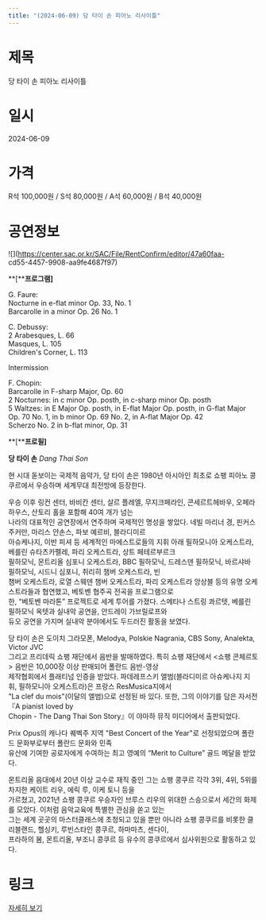 ```yaml
---
title: "(2024-06-09) 당 타이 손 피아노 리사이틀"
---
```


# 제목
당 타이 손 피아노 리사이틀

# 일시
2024-06-09

# 가격
R석 100,000원 / S석 80,000원 / A석 60,000원 / B석 40,000원

# 공연정보
![](https://center.sac.or.kr/SAC/File/RentConfirm/editor/47a60faa-  
cd55-4457-9908-aa9fe4687f97)    
    
**[****프로그램]**  
  
G. Faure:    
Nocturne in e-flat minor Op. 33, No. 1    
Barcarolle in a minor Op. 26 No. 1    
    
C. Debussy:    
2 Arabesques, L. 66    
Masques, L. 105    
Children's Corner, L. 113    
    
Intermission    
    
F. Chopin:    
Barcarolle in F-sharp Major, Op. 60    
2 Nocturnes: in c minor Op. posth, in c-sharp minor Op. posth    
5 Waltzes: in E Major Op. posth, in E-flat Major Op. posth, in G-flat Major  
Op. 70 No. 1, in b minor Op. 69 No. 2, in A-flat Major Op. 42    
Scherzo No. 2 in b-flat minor, Op. 31    
    
    
**[****프로필]**    
  
**당 타이 손** _Dang Thai Son_    
  
현 시대 돋보이는 국제적 음악가, 당 타이 손은 1980년 아시아인 최초로 쇼팽 피아노 콩쿠르에서 우승하며 세계무대 최전방에 등장한다.    
  
우승 이후 링컨 센터, 바비칸 센터, 살르 플레엘, 무지크페라인, 콘세르트헤바우, 오페라 하우스, 산토리 홀을 포함해 40여 개가 넘는  
나라의 대표적인 공연장에서 연주하며 국제적인 명성을 쌓았다. 네빌 마리너 경, 핀커스 주커만, 마리스 얀손스, 파보 예르비, 블라디미르  
아슈케나지, 이반 피셔 등 세계적인 마에스트로들의 지휘 아래 필하모니아 오케스트라, 베를린 슈타츠카펠레, 파리 오케스트라, 상트 페테르부르크  
필하모닉, 몬트리올 심포니 오케스트라, BBC 필하모닉, 드레스덴 필하모닉, 바르샤바 필하모닉, 시드니 심포니, 취리히 챔버 오케스트라, 빈  
챔버 오케스트라, 로열 스웨덴 챔버 오케스트라, 파리 오케스트라 앙상블 등의 유명 오케스트라들과 협연했고, 베토벤 협주곡 전곡을 프로그램으로  
한, “베토벤 마라톤” 프로젝트로 세계 투어를 가졌다. 스메타나 스트링 콰르텟, 베를린 필하모닉 옥텟과 실내악 공연을, 안드레이 가브릴로프와  
듀오 공연을 가지며 실내악 분야에서도 두드러진 활동을 보였다.    
  
당 타이 손은 도이치 그라모폰, Melodya, Polskie Nagrania, CBS Sony, Analekta, Victor JVC  
그리고 프리데릭 쇼팽 재단에서 음반을 발매하였다. 특히 쇼팽 재단에서 <쇼팽 콘체르토> 음반은 10,000장 이상 판매되어 폴란드 음반-영상  
제작협회에서 플래티넘 인증을 받았다. 파데레프스키 앨범(블라디미르 아슈케나지 지휘, 필하모니아 오케스트라)은 프랑스 ResMusica지에서  
"La clef du mois"(이달의 앨범)으로 선정된 바 있다. 또한, 그의 이야기를 담은 자서전 『A pianist loved by  
Chopin - The Dang Thai Son Story』이 야마하 뮤직 미디어에서 출판되었다.    
  
Prix Opus의 캐나다 퀘벡주 지역 "Best Concert of the Year"로 선정되었으며 폴란드 문화부로부터 폴란드 문화와 민족  
유산에 기여한 공로자에게 수여하는 최고 영예의 “Merit to Culture” 골드 메달을 받았다.  
  
몬트리올 음대에서 20년 이상 교수로 재직 중인 그는 쇼팽 콩쿠르 각각 3위, 4위, 5위를 차지한 케이트 리우, 에릭 루, 이케 토니 등을  
가르쳤고, 2021년 쇼팽 콩쿠르 우승자인 브루스 리우의 위대한 스승으로서 세간의 화제를 모았다. 이처럼 음악교육에 특별한 관심을 쏟고 있는  
그는 세계 곳곳의 마스터클래스에 초청되고 있을 뿐만 아니라 쇼팽 콩쿠르를 비롯한 클리블랜드, 헬싱키, 루빈스타인 콩쿠르, 하마마츠, 센다이,  
프라하의 봄, 몬트리올, 부조니 콩쿠르 등 유수의 콩쿠르에서 심사위원으로 활동하고 있다.  
  


# 링크
[자세히 보기](https://www.sac.or.kr/site/main/show/show_view?SN=62308 "https://www.sac.or.kr/site/main/show/show_view?SN=62308")
